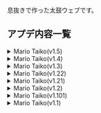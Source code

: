 息抜きで作った太鼓ウェブです。

## アプデ内容一覧
<details><summary>Mario Taiko(v1.5)</summary>

1. 機能の追加
 - ダウンロード機能の復活
 - プラグイン機能の復活
2. 不具合修正
 - 楽曲「悪役にキスシーンを」のダウンロード時に本来と異なる音源が入る不具合の修正
3. 楽曲の追加
 - 東京テディベア / Neru
 - あいのうた / 大漠波新 feat.初音ミク&重音テト
 - む / 大漠波新 feat.重音テト&足立レイ
 - 自傷無色
4. 一部譜面の修正
 - ヒアソビ / かめりあ feat.初音ミク
 - ブルーストーム
</details>

<details><summary>Mario Taiko(v1.4)</summary>
 
1. 楽曲の追加
 - ライアーダンサー
 - テトリス / 柊マグネタイト feat.重音テトSV
 - はいよろこんで
 - 溺愛快楽BLACK OUT / ゆぅ69 feat.重音テト
 - DEJA VU
 - Vicissitudes / luna3419 vs mamekakao
 - げんてん / 大漠波新 feat.MEIKO
 - おぎゃりないざー / CosMo.B.S.P.310 Remix feat.初音ミク
 - Got The Groove
 - どんな結末がお望みだい？
 - でいどりーむ / 豆カカオ feat.初音ミク
 - メモリア
 - ブルーストーム
 - メイジ・オブ・ヴァイオレット
2. 一部楽曲の難易度追加
 - 超最終鬼畜妹フランドール・S
3. 一部楽曲の削除
 - 百鬼祭 / Kanaria feat.初音ミク
</details>

<details><summary>Mario Taiko(v1.3)</summary>
 
1. 楽曲の追加
 - RUNNING IN THE 90's
 - ヨイ！ヨイ！ヨイ！！！！
 - DON'T STAND SO CLOSE
 - 少女レイ
 - Help me, ERINNNNNN!!
 - 今年も「雪降り、メリクリ」目指して頑張ります！！
 - Random
 - 超最終鬼畜妹フランドール・S
 - ハナタバ / MIMI feat.可不
 - Retribution ~ Cycle of Rede
</details>

<details><summary>Mario Taiko(v1.22)</summary>
 
1. 超高難易度楽曲の追加！
 - 嬢王 / 八王子P feat.初音ミク
</details>

<details><summary>Mario Taiko(v1.21)</summary>
 
1. 一部楽曲の難易度がおかしくなっていたのを修正
2. 楽曲の追加
 - 百鬼祭
 - ヒアソビ
 - 風となれ (期間限定！2024/04/29まで)
</details>

<details><summary>Mario Taiko(v1.2)</summary>
 
1. Google Driveによるインポートの対応
</details>

<details><summary>Mario Taiko(v1.101)</summary>

1. 楽曲の追加
 - シークライファー(FULLver.)
 - おこちゃま戦争(FULLver.)
 - Armageddon
 - M.I.L.F
 - アンハッピーリフレイン
 - まにまに
 - インビジブル
 - アグノスティック
 - マンマルダンス
 - スピール
2. 一部譜面の修正
 - ジダンダーナイト(裏)
 - プラネタリウム・レヴュー
</details>

<details><summary>Mario Taiko(v1.1)</summary>
 
1. タタコンの対応
</details>

